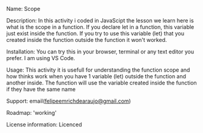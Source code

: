 Name: Scope

Description: In this activity i coded in JavaScipt the lesson we learn here is what is the scope in a function. If you declare let in a function, this variable just exist inside the function.
If you try to use this variable (let) that you created inside the function outside the function it won't worked.

Installation: You can try this in your browser, terminal or any text editor you prefer. I am using VS Code. 

Usage: This activity it is usefull for understanding the function scope and how thinks work when you have 1 variable (let) outside the function and another inside. The function will use the variable created inside the function if they have the same name

Support: email(felipeemrichdearaujo@gmail.com)

Roadmap: 'working'

License information: Licenced
